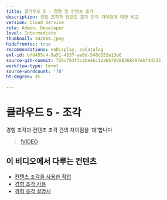 ```yaml
---
title: 클라우드 5 - 경험 및 컨텐츠 조각
description: 경험 조각과 컨텐츠 조각 간의 차이점에 대한 비교
version: Cloud Service
role: Admin, Developer
level: Intermediate
thumbnail: 342864.jpeg
hidefromtoc: true
recommendations: noDisplay, noCatalog
exl-id: bfd455c4-9a51-4537-ae6d-548d552e13e6
source-git-commit: 726cf83f3cabe46c12abb79288368407ebf4d525
workflow-type: tm+mt
source-wordcount: '78'
ht-degree: 3%

---
```


# 클라우드 5 - 조각

경험 조각과 컨텐츠 조각 간의 차이점을 &#39;대&#39;합니다

>[!VIDEO](https://video.tv.adobe.com/v/342864)

## 이 비디오에서 다루는 컨텐츠

+ [컨텐츠 조각을 사용한 작업](https://experienceleague.adobe.com/docs/experience-manager-cloud-service/content/assets/content-fragments/content-fragments.html)
+ [경험 조각 사용](https://experienceleague.adobe.com/docs/experience-manager-learn/sites/experience-fragments/experience-fragments-feature-video-use.html)
+ [경험 조각 설명서](https://experienceleague.adobe.com/docs/experience-manager-cloud-service/content/sites/authoring/fundamentals/experience-fragments.html)